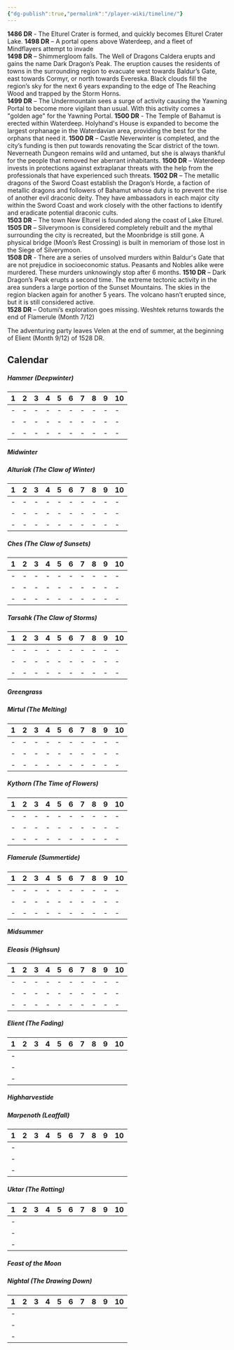```yaml
---
{"dg-publish":true,"permalink":"/player-wiki/timeline/"}
---
```


**1486 DR** - The Elturel Crater is formed, and quickly becomes Elturel Crater Lake.
**1498 DR** – A portal opens above Waterdeep, and a fleet of Mindflayers attempt to invade  
**1498 DR** – Shimmergloom falls. The Well of Dragons Caldera erupts and gains the name Dark Dragon’s Peak. The eruption causes the residents of towns in the surrounding region to evacuate west towards Baldur’s Gate, east towards Cormyr, or north towards Evereska. Black clouds fill the region’s sky for the next 6 years expanding to the edge of The Reaching Wood and trapped by the Storm Horns.  
**1499 DR** – The Undermountain sees a surge of activity causing the Yawning Portal to become more vigilant than usual. With this activity comes a "golden age" for the Yawning Portal.
**1500 DR** - The Temple of Bahamut is erected within Waterdeep. Holyhand's House is expanded to become the largest orphanage in the Waterdavian area, providing the best for the orphans that need it.
**1500 DR** – Castle Neverwinter is completed, and the city’s funding is then put towards renovating the Scar district of the town. Neverneath Dungeon remains wild and untamed, but she is always thankful for the people that removed her aberrant inhabitants.
**1500 DR** – Waterdeep invests in protections against extraplanar threats with the help from the professionals that have experienced such threats.
**1502 DR** – The metallic dragons of the Sword Coast establish the Dragon’s Horde, a faction of metallic dragons and followers of Bahamut whose duty is to prevent the rise of another evil draconic deity. They have ambassadors in each major city within the Sword Coast and work closely with the other factions to identify and eradicate potential draconic cults.  
**1503 DR** – The town New Elturel is founded along the coast of Lake Elturel.  
**1505 DR** – Silverymoon is considered completely rebuilt and the mythal surrounding the city is recreated, but the Moonbridge is still gone. A physical bridge (Moon’s Rest Crossing) is built in memoriam of those lost in the Siege of Silverymoon.  
**1508 DR** - There are a series of unsolved murders within Baldur's Gate that are not prejudice in socioeconomic status. Peasants and Nobles alike were murdered. These murders unknowingly stop after 6 months.
**1510 DR** – Dark Dragon’s Peak erupts a second time. The extreme tectonic activity in the area sunders a large portion of the Sunset Mountains. The skies in the region blacken again for another 5 years. The volcano hasn’t erupted since, but it is still considered active.  
**1528 DR** – Ootumi’s exploration goes missing. Weshtek returns towards the end of Flamerule (Month 7/12)  


The adventuring party leaves Velen at the end of summer, at the beginning of Elient (Month 9/12) of 1528 DR.


## Calendar

##### Hammer (Deepwinter)

| 1   | 2   | 3   | 4   | 5   | 6   | 7   | 8   | 9   | 10  |
| :-- | :-- | :-- | :-- | :-- | :-- | :-- | :-- | :-- | :-- |
| -   | -   | -   | -   | -   | -   | -   | -   | -   | -   |
| -   | -   | -   | -   | -   | -   | -   | -   | -   | -   |
| -   | -   | -   | -   | -   | -   | -   | -   | -   | -   |
##### *Midwinter*

##### Alturiak (The Claw of Winter)

| 1   | 2   | 3   | 4   | 5   | 6   | 7   | 8   | 9   | 10  |
| :-- | :-- | :-- | :-- | :-- | :-- | :-- | :-- | :-- | :-- |
| -   | -   | -   | -   | -   | -   | -   | -   | -   | -   |
| -   | -   | -   | -   | -   | -   | -   | -   | -   | -   |
| -   | -   | -   | -   | -   | -   | -   | -   | -   | -   |
##### Ches (The Claw of Sunsets)

| 1   | 2   | 3   | 4   | 5   | 6   | 7   | 8   | 9   | 10  |
| :-- | :-- | :-- | :-- | :-- | :-- | :-- | :-- | :-- | :-- |
| -   | -   | -   | -   | -   | -   | -   | -   | -   | -   |
| -   | -   | -   | -   | -   | -   | -   | -   | -   | -   |
| -   | -   | -   | -   | -   | -   | -   | -   | -   | -   

##### Tarsahk (The Claw of Storms)

| 1   | 2   | 3   | 4   | 5   | 6   | 7   | 8   | 9   | 10  |
| :-- | :-- | :-- | :-- | :-- | :-- | :-- | :-- | :-- | :-- |
| -   | -   | -   | -   | -   | -   | -   | -   | -   | -   |
| -   | -   | -   | -   | -   | -   | -   | -   | -   | -   |
| -   | -   | -   | -   | -   | -   | -   | -   | -   | -   |
##### *Greengrass*

##### Mirtul (The Melting)

| 1   | 2   | 3   | 4   | 5   | 6   | 7   | 8   | 9   | 10  |
| :-- | :-- | :-- | :-- | :-- | :-- | :-- | :-- | :-- | :-- |
| -   | -   | -   | -   | -   | -   | -   | -   | -   | -   |
| -   | -   | -   | -   | -   | -   | -   | -   | -   | -   |
| -   | -   | -   | -   | -   | -   | -   | -   | -   | -   |
##### Kythorn (The Time of Flowers)

| 1   | 2   | 3   | 4   | 5   | 6   | 7   | 8   | 9   | 10  |
| :-- | :-- | :-- | :-- | :-- | :-- | :-- | :-- | :-- | :-- |
| -   | -   | -   | -   | -   | -   | -   | -   | -   | -   |
| -   | -   | -   | -   | -   | -   | -   | -   | -   | -   |
| -   | -   | -   | -   | -   | -   | -   | -   | -   | -   |
##### Flamerule (Summertide)

| 1   | 2   | 3   | 4   | 5   | 6   | 7   | 8   | 9   | 10  |
| :-- | :-- | :-- | :-- | :-- | :-- | :-- | :-- | :-- | :-- |
| -   | -   | -   | -   | -   | -   | -   | -   | -   | -   |
| -   | -   | -   | -   | -   | -   | -   | -   | -   | -   |
| -   | -   | -   | -   | -   | -   | -   | -   | -   | -   |
##### *Midsummer*

##### Eleasis (Highsun)

| 1   | 2   | 3   | 4   | 5   | 6   | 7   | 8   | 9   | 10  |
| :-- | :-- | :-- | :-- | :-- | :-- | :-- | :-- | :-- | :-- |
| -   | -   | -   | -   | -   | -   | -   | -   | -   | -   |
| -   | -   | -   | -   | -   | -   | -   | -   | -   | -   |
| -   | -   | -   | -   | -   | -   | -   | -   | -   | -   |
##### Elient (The Fading)

| 1   | 2   | 3   | 4   | 5   | 6   | 7   | 8   | 9   | 10  |
| :-- | :-- | :-- | :-- | :-- | :-- | :-- | :-- | :-- | :-- |
| -   |     |     |     |     |     |     |     |     |     |
| -   |     |     |     |     |     |     |     |     |     |
| -   |     |     |     |     |     |     |     |     |     |
##### *Highharvestide*

##### Marpenoth (Leaffall)

| 1   | 2   | 3   | 4   | 5   | 6   | 7   | 8   | 9   | 10  |
| :-- | :-- | :-- | :-- | :-- | :-- | :-- | :-- | :-- | :-- |
| -   |     |     |     |     |     |     |     |     |     |
| -   |     |     |     |     |     |     |     |     |     |
| -   |     |     |     |     |     |     |     |     |     |
##### Uktar (The Rotting)

| 1   | 2   | 3   | 4   | 5   | 6   | 7   | 8   | 9   | 10  |
| :-- | :-- | :-- | :-- | :-- | :-- | :-- | :-- | :-- | :-- |
| -   |     |     |     |     |     |     |     |     |     |
| -   |     |     |     |     |     |     |     |     |     |
| -   |     |     |     |     |     |     |     |     |     |
##### *Feast of the Moon*

##### Nightal (The Drawing Down)

| 1   | 2   | 3   | 4   | 5   | 6   | 7   | 8   | 9   | 10  |
| :-- | :-- | :-- | :-- | :-- | :-- | :-- | :-- | :-- | :-- |
| -   |     |     |     |     |     |     |     |     |     |
| -   |     |     |     |     |     |     |     |     |     |
| -   |     |     |     |     |     |     |     |     |     |
